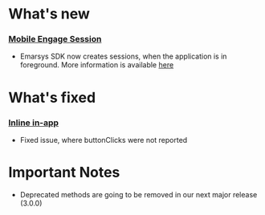 # What's new
### [Mobile Engage Session](https://github.com/emartech/android-emarsys-sdk/wiki/Session-Tracking)
* Emarsys SDK now creates sessions, when the application is in foreground. More information is available [here](https://github.com/emartech/android-emarsys-sdk/wiki/Session-Tracking)
# What's fixed
### [Inline in-app](https://github.com/emartech/android-emarsys-sdk/wiki#32-inline-in-app)
* Fixed issue, where buttonClicks were not reported
# Important Notes
* Deprecated methods are going to be removed in our next major release (3.0.0)